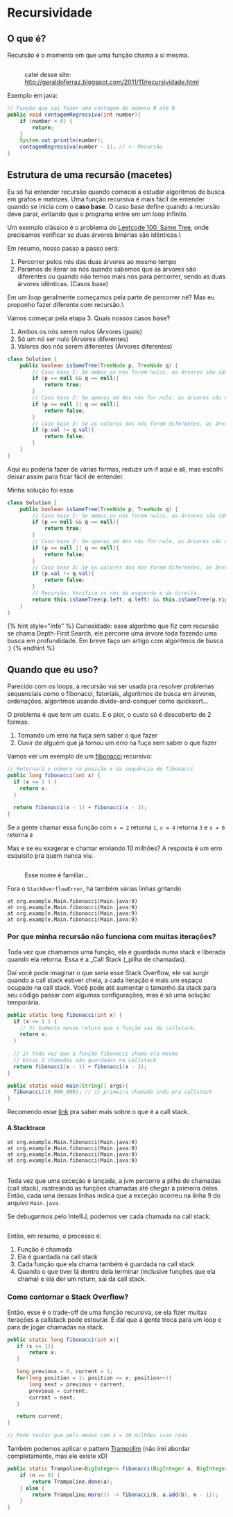 # Recursividade

## O que é?

Recursão é o momento em que uma função chama a si mesma.

<figure><img src="../.gitbook/assets/image (3).png" alt=""><figcaption><p>catei desse site: <a href="http://geraldoferraz.blogspot.com/2011/11/recursividade.html">http://geraldoferraz.blogspot.com/2011/11/recursividade.html</a></p></figcaption></figure>

Exemplo em java:

```java
// Função que vai fazer uma contagem do número N até 0
public void contagemRegressiva(int number){
    if (number < 0) {
        return;
    }
    System.out.println(number);
    contagemRegressiva(number - 1); // <- Recursão
}
```



## Estrutura de uma recursão (macetes)

Eu só fui entender recursão quando comecei a estudar algoritmos de busca em grafos e matrizes. Uma função recursiva é mais fácil de entender quando se inicia com o **caso base**. O caso base define quando a recursão deve parar, evitando que o programa entre em um loop infinito.&#x20;

Um exemplo clássico é o problema do [Leetcode 100. Same Tree](https://leetcode.com/problems/same-tree/), onde precisamos verificar se duas árvores binárias são idênticas.\


Em resumo, nosso passo a passo será:

1. Percorrer pelos nós das duas árvores ao mesmo tempo
2. Paramos de iterar os nós quando sabemos que as árvores são diferentes ou quando não temos mais nós para percorrer, sendo as duas árvores idênticas. (Casos base)

Em um loop geralmente começamos pela parte de percorrer né? Mas eu proponho fazer diferente com recursão.\


Vamos começar pela etapa 3. Quais nossos casos base?

1. Ambos os nós serem nulos (Árvores iguais)
2. Só um nó ser nulo (Árvores diferentes)
3. Valores dos nós serem diferentes (Árvores diferentes)

```java
class Solution {
    public boolean isSameTree(TreeNode p, TreeNode q) {
        // Caso base 1: Se ambos os nós forem nulos, as árvores são idênticas até esse ponto.
        if (p == null && q == null){
            return true;
        }
        // Caso base 2: Se apenas um dos nós for nulo, as árvores são diferentes.
        if (p == null || q == null){
            return false;
        }
        // Caso base 3: Se os valores dos nós forem diferentes, as árvores são diferentes.
        if (p.val != q.val){
            return false;
        }
    }
}
```

Aqui eu poderia fazer de várias formas, reduzir um if aqui e ali, mas escolhi deixar assim para ficar fácil de entender.



Minha solução foi essa:

```java
class Solution {
    public boolean isSameTree(TreeNode p, TreeNode q) {
        // Caso base 1: Se ambos os nós forem nulos, as árvores são idênticas até esse ponto.
        if (p == null && q == null){
            return true;
        }
        // Caso base 2: Se apenas um dos nós for nulo, as árvores são diferentes.
        if (p == null || q == null){
            return false;
        }
        // Caso base 3: Se os valores dos nós forem diferentes, as árvores são diferentes.
        if (p.val != q.val){
            return false;
        }
        // Recursão: Verifica os nós da esquerda e da direita.
        return this.isSameTree(p.left, q.left) && this.isSameTree(p.right, q.right);
    }
}
```

{% hint style="info" %}
Curiosidade: esse algoritmo que fiz com recursão se chama  Depth-First Search, ele percorre uma árvore toda fazendo uma busca em profundidade. Em breve faço um artigo com algoritmos de busca :)
{% endhint %}

## Quando que eu uso?

Parecido com os loops, a recursão vai ser usada pra resolver problemas sequenciais como o fibonacci, fatoriais, algoritmos de busca em árvores, ordenações, algoritmos usando divide-and-conquer como quicksort...



O problema é que tem um custo. E o pior, o custo só é descoberto de 2 formas:

1. Tomando um erro na fuça sem saber o que fazer
2. Ouvir de alguém que já tomou um erro na fuça sem saber o que fazer

Vamos ver um exemplo de um [fibonacci](https://brasilescola.uol.com.br/matematica/sequencia-fibonacci.htm) recursivo:

```java
// Retornará o número na posição x da sequência de fibonacci
public long fibonacci(int x) {
  if (x <= 1 ) {
    return x;
  }

  return fibonacci(x - 1) + fibonacci(x - 2);
}
```

Se a gente chamar essa função com `x = 2` retorna `1`, `x = 4` retorna `3`  e  `x = 6` retorna `8`

Mas e se eu exagerar e chamar enviando  10 milhões? A resposta é um erro esquisito pra quem nunca viu.

<figure><img src="../.gitbook/assets/image.png" alt=""><figcaption><p>Esse nome é familiar...</p></figcaption></figure>

Fora o `StackOverflowError`, há também várias linhas gritando&#x20;

```
at org.example.Main.fibonacci(Main.java:9)
at org.example.Main.fibonacci(Main.java:9)
at org.example.Main.fibonacci(Main.java:9)
at org.example.Main.fibonacci(Main.java:9)
```

### Por que minha recursão não funciona com muitas iterações?

Toda vez que chamamos uma função, ela é guardada numa stack e liberada quando ela retorna. Essa é a _Call Stack (_pilha de chamadas).&#x20;

Daí você pode imaginar o que seria esse Stack Overflow, ele vai surgir quando a call stack estiver cheia, a cada iteração é mais um espaço ocupado na call stack. Você pode até aumentar o tamanho da stack para seu código passar com algumas configurações, mas é só uma solução temporária.

```java
public static long fibonacci(int x) {
  if (x <= 1 ) {
    // 3) Somente nesse return que a função sai da callstack.
    return x;
  }
  
  // 2) Toda vez que a função fibonacci chama ela mesma
  // Essas 2 chamadas são guardadas na callstack
  return fibonacci(x - 1) + fibonacci(x - 2);
}

public static void main(String[] args){
  fibonacci(10_000_000); // 1) primeira chamada indo pra callstack
}
```

Recomendo esse [link](https://developer.mozilla.org/pt-BR/docs/Glossary/Call\_stack) pra saber mais sobre o que é a call stack.

#### A Stacktrace

```
at org.example.Main.fibonacci(Main.java:9)
at org.example.Main.fibonacci(Main.java:9)
at org.example.Main.fibonacci(Main.java:9)
at org.example.Main.fibonacci(Main.java:9)
```

\
Toda vez que uma exceção é lançada, a jvm percorre a pilha de chamadas (call stack), rastreando as funções chamadas até chegar à primeira delas. Então, cada uma dessas linhas indica que a exceção ocorreu na linha 9 do arquivo `Main.java.`



Se debugarmos pelo IntelliJ, podemos ver cada chamada na call stack.

<figure><img src="../.gitbook/assets/image (8).png" alt=""><figcaption></figcaption></figure>

Então, em resumo, o processo é:

1. Função é chamada
2. Ela é guardada na call stack
3. Cada função que ela chama também é guardada na call stack
4. Quando o que tiver lá dentro dela terminar (inclusive funções que ela chama) e ela der um return, sai da call stack.

### Como contornar o Stack Overflow?

Então, esse é o trade-off de uma função recursiva, se ela fizer muitas iterações a callstack pode estourar. É daí que a gente troca para um loop e para de jogar chamadas na stack.

```java
public static long fibonacci(int x){              
   if (x <= 1){                                
       return x;                                         
   }

   long previous = 0, current = 1;                       
   for(long position = 1; position <= x; position++){    
       long next = previous + current;                   
       previous = current;                               
       current = next;                                   
   }

   return current;                                       
}                  

// Pode testar que pelo menos com x = 10 milhões isso roda                                       
```

Também podemos aplicar o pattern [Trampolim](https://java-design-patterns.com/patterns/trampoline/) (não irei abordar completamente, mas ele existe xD)

```java
public static Trampoline<BigInteger> fibonacci(BigInteger a, BigInteger b, int n) {
    if (n == 0) {
        return Trampoline.done(a);
    } else {
        return Trampoline.more(() -> fibonacci(b, a.add(b), n - 1));
    }
}
```
